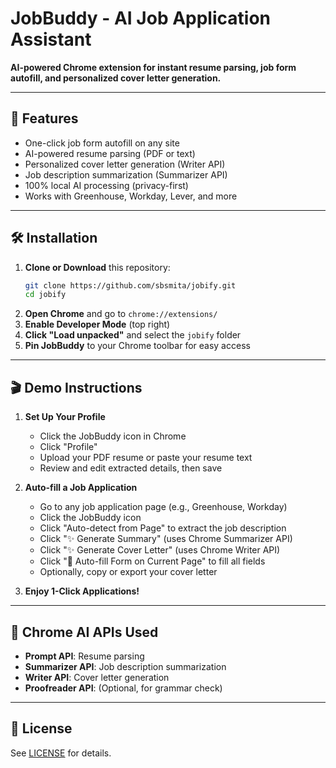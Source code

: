 # JobBuddy - AI Job Application Assistant

**AI-powered Chrome extension for instant resume parsing, job form autofill, and personalized cover letter generation.**

---

## 🚀 Features
- One-click job form autofill on any site
- AI-powered resume parsing (PDF or text)
- Personalized cover letter generation (Writer API)
- Job description summarization (Summarizer API)
- 100% local AI processing (privacy-first)
- Works with Greenhouse, Workday, Lever, and more

---

## 🛠️ Installation

1. **Clone or Download** this repository:
   ```sh
   git clone https://github.com/sbsmita/jobify.git
   cd jobify
   ```
2. **Open Chrome** and go to `chrome://extensions/`
3. **Enable Developer Mode** (top right)
4. **Click "Load unpacked"** and select the `jobify` folder
5. **Pin JobBuddy** to your Chrome toolbar for easy access

---

## 🎬 Demo Instructions

1. **Set Up Your Profile**
   - Click the JobBuddy icon in Chrome
   - Click "Profile"
   - Upload your PDF resume or paste your resume text
   - Review and edit extracted details, then save

2. **Auto-fill a Job Application**
   - Go to any job application page (e.g., Greenhouse, Workday)
   - Click the JobBuddy icon
   - Click "Auto-detect from Page" to extract the job description
   - Click "✨ Generate Summary" (uses Chrome Summarizer API)
   - Click "✨ Generate Cover Letter" (uses Chrome Writer API)
   - Click "🚀 Auto-fill Form on Current Page" to fill all fields
   - Optionally, copy or export your cover letter

3. **Enjoy 1-Click Applications!**

---

## 🧠 Chrome AI APIs Used
- **Prompt API**: Resume parsing
- **Summarizer API**: Job description summarization
- **Writer API**: Cover letter generation
- **Proofreader API**: (Optional, for grammar check)

---

## 📄 License
See [LICENSE](LICENSE) for details.
